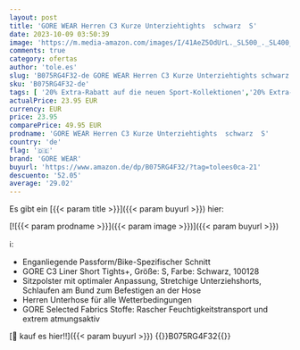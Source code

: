 ```yaml
---
layout: post
title: 'GORE WEAR Herren C3 Kurze Unterziehtights  schwarz  S'
date: 2023-10-09 03:50:39
image: 'https://m.media-amazon.com/images/I/41AeZ5OdUrL._SL500_._SL400_.jpg'
comments: true
category: ofertas
author: 'tole.es'
slug: 'B075RG4F32-de GORE WEAR Herren C3 Kurze Unterziehtights schwarz S'
sku: 'B075RG4F32-de'
tags: [ '20% Extra-Rabatt auf die neuen Sport-Kollektionen','20% Extra-Rabatt: auf Top-Sportartikel','Activewear für Herren','Arborist Merchandising Root','Ausgewählte Sportartikel','Bis zu 35% reduziert: GORE Wear','Bis zu 43% reduziert: GORE Wear','Child 4','Fashion','Herrenbekleidung','Herrenmode','Self Service','Special Features Stores','Sport & Freizeit','Sport 20% Extra-Rabatt: Gore','Sport Apparel Sales','Sports-Promotions','Sportunterhosen für Herren','Sportunterwäsche für Herren','ef3a019d-6628-41d5-b303-291126686917_0','ef3a019d-6628-41d5-b303-291126686917_2301','ef3a019d-6628-41d5-b303-291126686917_3701','ef3a019d-6628-41d5-b303-291126686917_4001','ef3a019d-6628-41d5-b303-291126686917_4701','ef3a019d-6628-41d5-b303-291126686917_5701','ef3a019d-6628-41d5-b303-291126686917_7401','ef3a019d-6628-41d5-b303-291126686917_7801','ef3a019d-6628-41d5-b303-291126686917_8801','gore wear','🇩🇪', ]
actualPrice: 23.95 EUR
currency: EUR
price: 23.95
comparePrice: 49.95 EUR
prodname: 'GORE WEAR Herren C3 Kurze Unterziehtights  schwarz  S'
country: 'de'
flag: '🇩🇪'
brand: 'GORE WEAR'
buyurl: 'https://www.amazon.de/dp/B075RG4F32/?tag=tolees0ca-21'
descuento: '52.05'
average: '29.02'
---
```


Es gibt ein [{{< param title >}}]({{< param buyurl >}}) hier:

[![{{< param prodname >}}]({{< param image >}})]({{< param buyurl >}})

ℹ️:

- Enganliegende Passform/Bike-Spezifischer Schnitt
- GORE C3 Liner Short Tights+, Größe: S, Farbe: Schwarz, 100128
- Sitzpolster mit optimaler Anpassung, Stretchige Unterziehshorts, Schlaufen am Bund zum Befestigen an der Hose
- Herren Unterhose für alle Wetterbedingungen
- GORE Selected Fabrics Stoffe: Rascher Feuchtigkeitstransport und extrem atmungsaktiv

[🛒 kauf es hier!!]({{< param buyurl >}})
{{<world>}}B075RG4F32{{</world>}}

